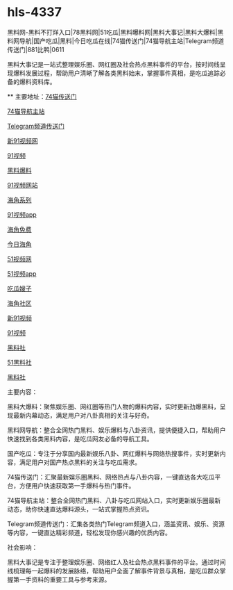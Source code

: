 # hls-4337
黑料网-黑料不打烊入口|78黑料网|51吃瓜|黑料曝料网|黑料大事记|黑料大爆料|黑料网导航|国产吃瓜|黑料|今日吃瓜在线|74猫传送门|74猫导航主站|Telegram频道传送门|881比鸭|0611

黑料大事记是一站式整理娱乐圈、网红圈及社会热点黑料事件的平台，按时间线呈现爆料发展过程，帮助用户清晰了解各类黑料始末，掌握事件真相，是吃瓜追踪必备的爆料资料库。

** 主要地址：<a href="https://74mao.com/">74猫传送门</a>

<a href="https://74mao.com/">74猫导航主站</a>

<a href="https://74mao.com/">Telegram频道传送门</a>

<a href="https://hj-358.pages.dev/">新91视频网</a>

<a href="https://hj-361.pages.dev/">91视频</a>

<a href="https://hj-363.pages.dev/">黑料爆料</a>

<a href="https://hj-364.pages.dev/">91视频网站</a>

<a href="https://hj-376.pages.dev/">海角系列</a>

<a href="https://hj-382.pages.dev/">91视频app</a>

<a href="https://hj-433.pages.dev/">海角免费</a>

<a href="https://hj-454.pages.dev/">今日海角</a>

<a href="https://hj-482.pages.dev/">51视频网</a>

<a href="https://hj-484.pages.dev/">51视频app</a>

<a href="https://hj-344.pages.dev/">吃瓜嫂子</a>

<a href="https://hj-348.pages.dev/">海角社区</a>

<a href="https://hj-356.pages.dev/">新91视频</a>

<a href="https://hj-357.pages.dev/">91视频</a>

<a href="https://hls-15.pages.dev/">黑料社</a>

<a href="https://hls-17.pages.dev/">51黑料社</a>

<a href="https://hls-19.pages.dev/">黑料社</a>

主要内容：

黑料大爆料：聚焦娱乐圈、网红圈等热门人物的爆料内容，实时更新劲爆黑料，呈现最新内幕动态，满足用户对八卦真相的关注与好奇。

黑料网导航：整合全网热门黑料、娱乐爆料与八卦资讯，提供便捷入口，帮助用户快速找到各类黑料内容，是吃瓜网友必备的导航工具。

国产吃瓜：专注于分享国内最新娱乐八卦、网红爆料与网络热搜事件，实时更新内容，满足用户对国产热点黑料的关注与吃瓜需求。

74猫传送门：汇聚最新娱乐圈黑料、网络热点与八卦内容，一键直达各大吃瓜平台，方便用户快速获取第一手爆料与热门事件。

74猫导航主站：整合全网热门黑料、八卦与吃瓜网站入口，实时更新娱乐圈最新动态，助你快速直达爆料源头，一站式掌握热点资讯。

Telegram频道传送门：汇集各类热门Telegram频道入口，涵盖资讯、娱乐、资源等内容，一键直达精彩频道，轻松发现你感兴趣的优质内容。

社会影响：

黑料大事记是专注于整理娱乐圈、网络红人及社会热点黑料事件的平台。通过时间线梳理每一起爆料的发展脉络，帮助用户全面了解事件背景与真相，是吃瓜群众掌握第一手资料的重要工具与参考来源。
